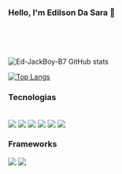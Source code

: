 ### Hello, I'm Edilson Da Sara 👋
</br>
</br>
</br>


![Ed-JackBoy-B7 GitHub stats](https://github-readme-stats.vercel.app/api?username=Ed-JackBoy-B7&show_icons=true&theme=radical)

[![Top Langs](https://github-readme-stats.vercel.app/api/top-langs/?username=Ed-JackBoy-B7)](https://github.com/anuraghazra/github-readme-stats)

### Tecnologias

<div style="display:inline_block">
</br>
<img align="center" src="https://img.shields.io/badge/HTML5-E34F26?style=for-the-badge&logohtml5&logoColor=white" />
<img align="center" src="https://img.shields.io/badge/CSS3-1572B6?style=for-the-badge&logo=css3&logoColor=white" />
<img align="center" src="https://img.shields.io/badge/JavaScript-323330?style=for-the-badge&logo=javascript&logoColor=F7DF1E" />
<img align="center" src="https://img.shields.io/badge/Python-FFD43B?style=for-the-badge&logo=python&logoColor=blue" />
<img align="center" src="https://img.shields.io/badge/PHP-777BB4?style=for-the-badge&logo=php&logoColor=white" />
 <!--<img align="center" src="https://img.shields.io/badge/Node.js-43853D?style=for-the-badge&logo=node.js&logoColor=white" />-->
<img align="center" src="https://img.shields.io/badge/Java-ED8B00?style=for-the-badge&logo=java&logoColor=white" />
</div>


### Frameworks
<div style="display:inline_block">
<img align="center" src="https://img.shields.io/badge/Bootstrap-563D7C?style=for-the-badge&logo=bootstrap&logoColor=white" /> 

<img align="center" src="https://img.shields.io/badge/Laravel-FF2D20?style=for-the-badge&logo=laravel&logoColor=white" />

</div> 
